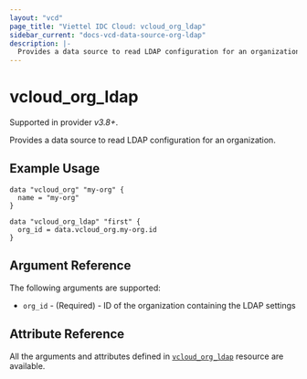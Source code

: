 ```yaml
---
layout: "vcd"
page_title: "Viettel IDC Cloud: vcloud_org_ldap"
sidebar_current: "docs-vcd-data-source-org-ldap"
description: |-
  Provides a data source to read LDAP configuration for an organization.
---
```


# vcloud\_org\_ldap

Supported in provider *v3.8+*.

Provides a data source to read LDAP configuration for an organization.

## Example Usage

```hcl
data "vcloud_org" "my-org" {
  name = "my-org"
}

data "vcloud_org_ldap" "first" {
  org_id = data.vcloud_org.my-org.id
}
```

## Argument Reference

The following arguments are supported:

* `org_id` - (Required)  - ID of the organization containing the LDAP settings

## Attribute Reference

All the arguments and attributes defined in
[`vcloud_org_ldap`](/providers/terraform-viettelidc/vcloud/latest/docs/resources/org_ldap) resource are available.
